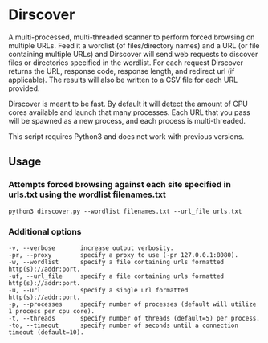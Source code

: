# Dirscover
A multi-processed, multi-threaded scanner to perform forced browsing on multiple URLs. Feed it a wordlist (of files/directory names) and a URL (or file containing multiple URLs) and Dirscover will send web requests to discover files or directories specified in the wordlist. For each request Dirscover returns the URL, response code, response length, and redirect url (if applicable). The results will also be written to a CSV file for each URL provided.

Dirscover is meant to be fast. By default it will detect the amount of CPU cores available and launch that many processes. Each URL that you pass will be spawned as a new process, and each process is multi-threaded.

This script requires Python3 and does not work with previous versions.

## Usage

### Attempts forced browsing against each site specified in urls.txt using the wordlist filenames.txt
`python3 dirscover.py --wordlist filenames.txt --url_file urls.txt`

### Additional options
```
-v, --verbose       increase output verbosity.
-pr, --proxy        specify a proxy to use (-pr 127.0.0.1:8080).
-w, --wordlist      specify a file containing urls formatted http(s)://addr:port.
-uf, --url_file     specify a file containing urls formatted http(s)://addr:port.
-u, --url           specify a single url formatted http(s)://addr:port.
-p, --processes     specify number of processes (default will utilize 1 process per cpu core).
-t, --threads       specify number of threads (default=5) per process.
-to, --timeout      specify number of seconds until a connection timeout (default=10).
```
